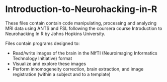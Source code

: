 # Introduction-to-Neurohacking-in-R

These files contain contain code manipulating, processing and analyzing MRI data using ANTS and FSL following the coursera course Introduction to Neurohacking In R by Johns Hopkins University.

Files contain programs designed to: 
- Read/write images of the brain in the NIfTI (Neuroimaging Informatics Technology Initiative) format
- Visualize and explore these images
- Perform inhomogeneity correction, brain extraction, and image registration (within a subject and to a template)
